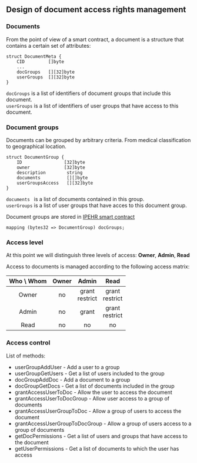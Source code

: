 ## Design of document access rights management

### Documents

From the point of view of a smart contract, a document is a structure that contains a certain set of attributes:

```
struct DocumentMeta {
    CID         []byte
    ...
    docGroups   [][32]byte
    userGroups  [][32]byte
}
```

`docGroups` is a list of identifiers of document groups that include this document.  
`userGroups` is a list of identifiers of user groups that have access to this document.

### Document groups

Documents can be grouped by arbitrary criteria. From medical classification to geographical location.

```
struct DocumentGroup {
	ID                [32]byte
	owner             [32]byte
	description        string
	documents          [][]byte
	userGroupsAccess   [][32]byte
}
```

`documents ` is a list of documents contained in this group.  
`userGroups` is a list of user groups that have acces to this document group.

Document groups are stored in [IPEHR smart contract](https://github.com/bsn-si/IPEHR-blockchain-indexes)

```
mapping (bytes32 => DocumentGroup) docGroups;
```

### Access level

At this point we will distinguish three levels of access: **Owner**, **Admin**, **Read**

Access to documents is managed according to the following access matrix:

|  Who \ Whom  | Owner |       Admin       |       Read        |
|     :---:    | :---: |       :---:       |      :---:        |  
|     Owner    |   no  | grant<br>restrict | grant<br>restrict |
|     Admin    |   no  |        grant      | grant<br>restrict |
|     Read     |   no  |        no         |        no         |

### Access control

List of methods:  

- userGroupAddUser - Add a user to a group
- userGroupGetUsers - Get a list of users included to the group
- docGroupAddDoc - Add a document to a group
- docGroupGetDocs - Get a list of documents included in the group
- grantAccessUserToDoc - Allow the user to access the document
- grantAccessUserToDocGroup - Allow user access to a group of documents
- grantAccessUserGroupToDoc - Allow a group of users to access the document
- grantAccessUserGroupToDocGroup - Allow a group of users access to a group of documents
- getDocPermissions - Get a list of users and groups that have access to the document
- getUserPermissions - Get a list of documents to which the user has access
